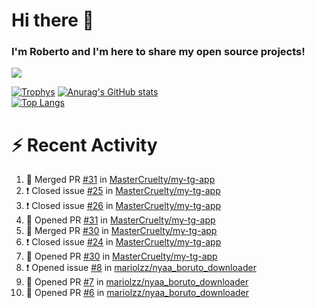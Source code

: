 # Hi there 👋
### I'm Roberto and I'm here to share my open source projects!

<img src="https://komarev.com/ghpvc/?username=mastercruelty&label=Profile views&color=0e75b6"><br>

[![Trophys](https://github-profile-trophy.vercel.app/?username=mastercruelty)](https://github.com/ryo-ma/github-profile-trophy)
[![Anurag's GitHub stats](https://github-readme-stats.vercel.app/api?username=mastercruelty&show_icons=true&theme=tokyonight)](https://github.com/anuraghazra/github-readme-stats)<br>
[![Top Langs](https://github-readme-stats.vercel.app/api/top-langs/?username=mastercruelty&exclude_repo=Alarm-project&layout=compact&theme=tokyonight)](https://github.com/anuraghazra/github-readme-stats)

# :zap: Recent Activity
<!--START_SECTION:activity-->
1. 🎉 Merged PR [#31](https://github.com/MasterCruelty/my-tg-app/pull/31) in [MasterCruelty/my-tg-app](https://github.com/MasterCruelty/my-tg-app)
2. ❗️ Closed issue [#25](https://github.com/MasterCruelty/my-tg-app/issues/25) in [MasterCruelty/my-tg-app](https://github.com/MasterCruelty/my-tg-app)
3. ❗️ Closed issue [#26](https://github.com/MasterCruelty/my-tg-app/issues/26) in [MasterCruelty/my-tg-app](https://github.com/MasterCruelty/my-tg-app)
4. 💪 Opened PR [#31](https://github.com/MasterCruelty/my-tg-app/pull/31) in [MasterCruelty/my-tg-app](https://github.com/MasterCruelty/my-tg-app)
5. 🎉 Merged PR [#30](https://github.com/MasterCruelty/my-tg-app/pull/30) in [MasterCruelty/my-tg-app](https://github.com/MasterCruelty/my-tg-app)
6. ❗️ Closed issue [#24](https://github.com/MasterCruelty/my-tg-app/issues/24) in [MasterCruelty/my-tg-app](https://github.com/MasterCruelty/my-tg-app)
7. 💪 Opened PR [#30](https://github.com/MasterCruelty/my-tg-app/pull/30) in [MasterCruelty/my-tg-app](https://github.com/MasterCruelty/my-tg-app)
8. ❗️ Opened issue [#8](https://github.com/mariolzz/nyaa_boruto_downloader/issues/8) in [mariolzz/nyaa_boruto_downloader](https://github.com/mariolzz/nyaa_boruto_downloader)
9. 💪 Opened PR [#7](https://github.com/mariolzz/nyaa_boruto_downloader/pull/7) in [mariolzz/nyaa_boruto_downloader](https://github.com/mariolzz/nyaa_boruto_downloader)
10. 💪 Opened PR [#6](https://github.com/mariolzz/nyaa_boruto_downloader/pull/6) in [mariolzz/nyaa_boruto_downloader](https://github.com/mariolzz/nyaa_boruto_downloader)
<!--END_SECTION:activity-->
